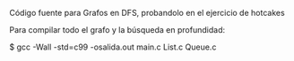 Código fuente para Grafos en DFS, probandolo en el ejercicio de hotcakes

Para compilar todo el grafo y la búsqueda en profundidad:

$ gcc -Wall -std=c99 -osalida.out main.c List.c Queue.c
